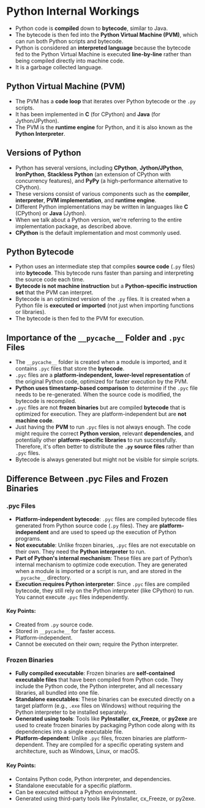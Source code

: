 # Python Internal Workings

- Python code is **compiled** down to **bytecode**, similar to Java.
- The bytecode is then fed into the **Python Virtual Machine (PVM)**, which can run both Python scripts and bytecode.
- Python is considered an **interpreted language** because the bytecode fed to the Python Virtual Machine is executed **line-by-line** rather than being compiled directly into machine code.
- It is a garbage collected language.

## Python Virtual Machine (PVM)
- The PVM has a **code loop** that iterates over Python bytecode or the `.py` scripts.
- It has been implemented in **C** (for CPython) and **Java** (for Jython/JPython).
- The PVM is the **runtime engine** for Python, and it is also known as the **Python Interpreter**.

## Versions of Python
- Python has several versions, including **CPython**, **Jython/JPython**, **IronPython**, **Stackless Python** (an extension of CPython with concurrency features), and **PyPy** (a high-performance alternative to CPython).
- These versions consist of various components such as the **compiler**, **interpreter**, **PVM implementation**, and **runtime engine**.
- Different Python implementations may be written in languages like **C** (CPython) or **Java** (Jython).
- When we talk about a Python version, we're referring to the entire implementation package, as described above.
- **CPython** is the default implementation and most commonly used.

## Python Bytecode
- Python uses an intermediate step that compiles **source code** (`.py` files) into **bytecode**. This bytecode runs faster than parsing and interpreting the source code each time.
- **Bytecode is not machine instruction** but a **Python-specific instruction set** that the PVM can interpret.
- Bytecode is an optimized version of the `.py` files. It is created when a Python file is **executed or imported** (not just when importing functions or libraries). 
- The bytecode is then fed to the PVM for execution.

## Importance of the `__pycache__` Folder and `.pyc` Files
- The `__pycache__` folder is created when a module is imported, and it contains `.pyc` files that store the **bytecode**.
- `.pyc` files are a **platform-independent, lower-level representation** of the original Python code, optimized for faster execution by the PVM.
- **Python uses timestamp-based comparison** to determine if the `.pyc` file needs to be re-generated. When the source code is modified, the bytecode is recompiled.
- `.pyc` files are not **frozen binaries** but are compiled **bytecode** that is optimized for execution. They are platform-independent but are **not machine code**.
- Just having the **PVM** to run `.pyc` files is not always enough. The code might require the correct **Python version**, relevant **dependencies**, and potentially other **platform-specific libraries** to run successfully. Therefore, it's often better to distribute the **`.py` source files** rather than `.pyc` files.
- Bytecode is always generated but might not be visible for simple scripts.

## Difference Between .pyc Files and Frozen Binaries

### .pyc Files

- **Platform-independent bytecode**: `.pyc` files are compiled bytecode files generated from Python source code (`.py` files). They are **platform-independent** and are used to speed up the execution of Python programs.
- **Not executable**: Unlike frozen binaries, `.pyc` files are not executable on their own. They need the **Python interpreter** to run.
- **Part of Python's internal mechanism**: These files are part of Python’s internal mechanism to optimize code execution. They are generated when a module is imported or a script is run, and are stored in the `__pycache__` directory.
- **Execution requires Python interpreter**: Since `.pyc` files are compiled bytecode, they still rely on the Python interpreter (like CPython) to run. You cannot execute `.pyc` files independently.

#### Key Points:
- Created from `.py` source code.
- Stored in `__pycache__` for faster access.
- Platform-independent.
- Cannot be executed on their own; require the Python interpreter.

### Frozen Binaries

- **Fully compiled executable**: Frozen binaries are **self-contained executable files** that have been compiled from Python code. They include the Python code, the Python interpreter, and all necessary libraries, all bundled into one file.
- **Standalone executables**: These binaries can be executed directly on a target platform (e.g., `.exe` files on Windows) without requiring the Python interpreter to be installed separately.
- **Generated using tools**: Tools like **PyInstaller**, **cx_Freeze**, or **py2exe** are used to create frozen binaries by packaging Python code along with its dependencies into a single executable file.
- **Platform-dependent**: Unlike `.pyc` files, frozen binaries are platform-dependent. They are compiled for a specific operating system and architecture, such as Windows, Linux, or macOS.

#### Key Points:
- Contains Python code, Python interpreter, and dependencies.
- Standalone executable for a specific platform.
- Can be executed without a Python environment.
- Generated using third-party tools like PyInstaller, cx_Freeze, or py2exe.
